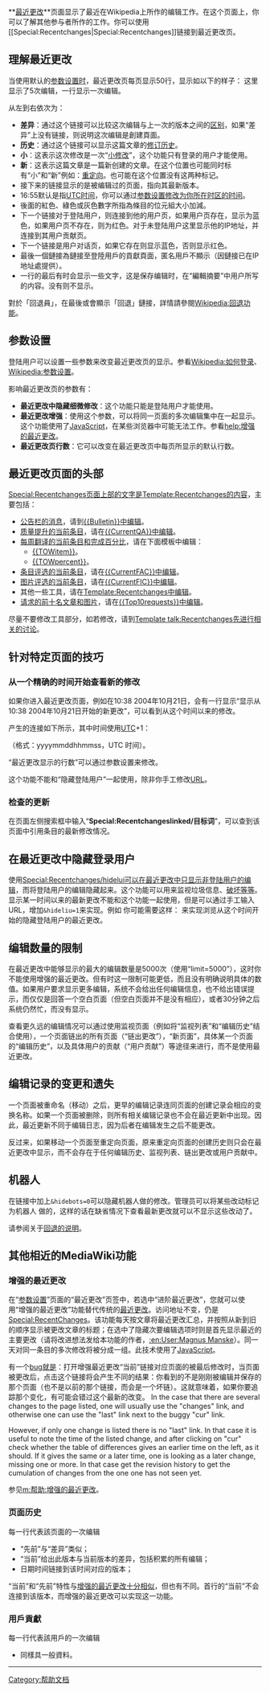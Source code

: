 **[最近更改](https://zh.wikipedia.org/wiki/Special:Recentchanges "wikilink")**页面显示了最近在Wikipedia上所作的编辑工作。在这个页面上，你可以了解其他参与者所作的工作。你可以使用\[\[Special:Recentchanges|Special:Recentchanges\]\]链接到最近更改页。

## 理解最近更改

当使用默认的[参数设置时](https://zh.wikipedia.org/wiki/help:参数设置 "wikilink")，最近更改页每页显示50行，显示如以下的样子：  这里显示了5次编辑，一行显示一次编辑。

从左到右依次为：

  - **差异**：通过这个链接可以比较这次编辑与上一次的版本之间的[区别](https://zh.wikipedia.org/wiki/help:不同修订版本之间的差异 "wikilink")，如果“差异”上没有链接，则说明这次编辑是創建頁面。
  - **历史**：通过这个链接可以显示这篇文章的[修订历史](https://zh.wikipedia.org/wiki/help:页面历史 "wikilink")。
  - **小**：这表示这次修改是一次“[小修改](https://zh.wikipedia.org/wiki/help:小修改 "wikilink")”，这个功能只有登录的用户才能使用。
  - **新**：这表示这篇文章是一篇新创建的文章。在这个位置也可能同时标有“小”和“新”例如：[重定向](https://zh.wikipedia.org/wiki/Wikipedia:重定向 "wikilink")。也可能在这个位置没有这两种标记。
  - 接下来的链接显示的是被编辑过的页面，指向其最新版本。
  - 16:55默认是指[UTC时间](https://zh.wikipedia.org/wiki/UTC "wikilink")，你可以通过[参数设置修改为你所在时区的时间](https://zh.wikipedia.org/wiki/Wikipedia:参数设置 "wikilink")。
  - 後面的紅色、綠色或灰色數字所指為條目的位元組大小加減。
  - 下一个链接对于登陆用户，则连接到他的用户页，如果用户页存在，显示为蓝色，如果用户页不存在，则为红色。对于未登陆用户这里显示他的IP地址，并连接到其用户贡献页。
  - 下一个链接是用户对话页，如果它存在则显示蓝色，否则显示红色。
  - 最後一個鏈接為鏈接至登陸用戶的貢獻頁面，匿名用戶不顯示（因鏈接已在IP地址處提供）。
  - 一行的最后有时会显示一些文字，这是保存编辑时，在“編輯摘要”中用户所写的内容。没有则不显示。

對於「回退員」，在最後或會顯示「回退」鏈接，詳情請參閱[Wikipedia:回退功能](https://zh.wikipedia.org/wiki/Wikipedia:回退功能 "wikilink")。

## 参数设置

登陆用户可以设置一些参数来改变最近更改页的显示。参看[Wikipedia:如何登录](https://zh.wikipedia.org/wiki/Wikipedia:如何登录 "wikilink")、[Wikipedia:参数设置](https://zh.wikipedia.org/wiki/Wikipedia:参数设置 "wikilink")。

影响最近更改页的参数有：

  - **最近更改中隐藏细微修改**：这个功能只能是登陆用户才能使用。
  - **最近更改增强**：使用这个参数，可以将同一页面的多次编辑集中在一起显示。这个功能使用了[JavaScript](../Page/JavaScript.md "wikilink")，在某些浏览器中可能无法工作。参看[help:增强的最近更改](https://zh.wikipedia.org/wiki/help:增强的最近更改 "wikilink")。
  - **最近更改页行数**：它可以改变在最近更改页中每页所显示的默认行数。

## 最近更改页面的头部

[Special:Recentchanges页面上部的文字是](https://zh.wikipedia.org/wiki/Special:Recentchanges "wikilink")[Template:Recentchanges的内容](https://zh.wikipedia.org/wiki/Template:Recentchanges "wikilink")，主要包括：

  - [公告栏的消息](https://zh.wikipedia.org/wiki/Wikipedia:公告栏 "wikilink")，请到[{{Bulletin}}中编辑](https://zh.wikipedia.org/wiki/Template:Bulletin "wikilink")。
  - [质量提升的当前条目](https://zh.wikipedia.org/wiki/Wikipedia:条目质量提升计划 "wikilink")，请在[{{CurrentQA}}中编辑](https://zh.wikipedia.org/wiki/Template:CurrentQA "wikilink")。
  - [每周翻译的当前条目和完成百分比](https://zh.wikipedia.org/wiki/Wikipedia:每周翻译 "wikilink")，请在下面模板中编辑：
      - [{{TOWitem}}](https://zh.wikipedia.org/wiki/Template:TOWitem "wikilink")。
      - [{{TOWpercent}}](https://zh.wikipedia.org/wiki/Template:TOWpercent "wikilink")。
  - [条目评选的当前条目](https://zh.wikipedia.org/wiki/Wikipedia:条目评选 "wikilink")，请在[{{CurrentFAC}}中编辑](https://zh.wikipedia.org/wiki/Template:CurrentFAC "wikilink")。
  - [图片评选的当前条目](https://zh.wikipedia.org/wiki/Wikipedia:特色圖片評選 "wikilink")，请在[{{CurrentFIC}}中编辑](https://zh.wikipedia.org/wiki/Template:CurrentFIC "wikilink")。
  - 其他一些工具，请在[Template:Recentchanges中编辑](https://zh.wikipedia.org/wiki/Template:Recentchanges "wikilink")。
  - [请求的前十名文章和图片](https://zh.wikipedia.org/wiki/Wikipedia:请求文章 "wikilink")，请在[{{Top10requests}}中编辑](https://zh.wikipedia.org/wiki/Template:Top10requests "wikilink")。

尽量不要修改工具部分，如若修改，请到[Template talk:Recentchanges先进行相关的讨论](https://zh.wikipedia.org/wiki/Template_talk:Recentchanges "wikilink")。

## 针对特定页面的技巧

### 从一个精确的时间开始查看新的修改

如果你进入最近更改页面，例如在10:38 2004年10月21日，会有一行显示“显示从10:38 2004年10月21日开始的新更改”，可以看到从这个时间以来的修改。

产生的连接如下所示，其中时间使用[UTC](https://zh.wikipedia.org/wiki/UTC "wikilink")+1：

（格式：yyyymmddhhmmss，UTC 时间）。

“最近更改显示的行数”可以通过参数设置来修改。

这个功能不能和“隐藏登陆用户”一起使用，除非你手工修改[URL](https://zh.wikipedia.org/wiki/URL "wikilink")。

### 检查的更新

在页面左侧搜索框中输入“**Special:Recentchangeslinked/目标词**”，可以查到该页面中引用条目的最新修改情况。

## 在最近更改中隐藏登录用户

使用[Special:Recentchanges/hidelui可以在最近更改中只显示非登陆用户的编辑](https://zh.wikipedia.org/wiki/Special:Recentchanges/hidelui "wikilink")，而将登陆用户的编辑隐藏起来。这个功能可以用来监视垃圾信息、[破坏等等](https://zh.wikipedia.org/wiki/破坏 "wikilink")。显示某一时间以来的最新更改不能和这个功能一起使用，但是可以通过手工输入URL，增加`&hideliu=1`来实现。例如  你可能需要这样：  来实现浏览从这个时间开始的隐藏登陆用户的最近更改。

## 编辑数量的限制

在最近更改中能够显示的最大的编辑数量是5000次（使用“limit=5000”），这时你不能使用增强的最近更改。但有时这一限制可能更低，而且没有明确说明具体的数值。如果用户要求显示更多编辑，系统不会给出任何编辑信息，也不给出错误提示，而仅仅是回答一个空白页面（但空白页面并不是没有相应），或者30分钟之后系统仍然忙，而没有显示。

查看更久远的编辑情况可以通过使用监视页面（例如将“监视列表”和“编辑历史”结合使用），一个页面链出的所有页面（“链出更改”），“新页面”，具体某一个页面的“编辑历史”，以及具体用户的贡献（“用户贡献”）等途径来进行，而不是使用最近更改。

## 编辑记录的变更和遗失

一个页面被重命名（移动）之后，更早的编辑记录连同页面的创建记录会相应的变换名称。如果一个页面被删除，则所有相关编辑记录也不会在最近更新中出现。因此，最近更新不同于编辑日志，因为后者在编辑发生之后不能更改。

反过来，如果移动一个页面至重定向页面，原来重定向页面的创建历史则只会在最近更改中显示，而不会存在于任何编辑历史、监视列表、链出更改或用户贡献中。

## 机器人

在链接中加上`&hidebots=0`可以隐藏机器人做的修改。管理员可以将某些改动标记为机器人 做的，这样的话在缺省情况下查看最新更改就可以不显示这些改动了。

请参阅关于[回退的说明](https://zh.wikipedia.org/wiki/Help:如何把页面恢复到早期版本 "wikilink")。

## 其他相近的MediaWiki功能

### 增强的最近更改

在“[参数设置](https://zh.wikipedia.org/wiki/Special:Preferences "wikilink")”页面的“最近更改”页签中，若选中“进阶最近更改”，您就可以使用“增强的最近更改”功能替代传统的[最近更改](https://zh.wikipedia.org/wiki/Help:最近更改 "wikilink")。访问地址不变，仍是[Special:RecentChanges](https://zh.wikipedia.org/wiki/Special:RecentChanges "wikilink")。该功能每天按文章将最近更改汇总，并按照从新到旧的顺序显示被更改文章的标题；在选中了隐藏次要编辑选项时则是首先显示最近的主要更改（请将改进想法发给本功能的作者，[:en:User:Magnus Manske](https://zh.wikipedia.org/wiki/:en:User:Magnus_Manske "wikilink")）。同一天对同一条目的多次修改将被分成一组。此技术使用了[JavaScript](../Page/JavaScript.md "wikilink")。

有一个[bug就是](../Page/程序错误.md "wikilink")：打开增强最近更改“当前”链接对应页面的被最后修改时，当页面被更改后，点击这个链接将会产生不同的结果：你看到的不是刚刚被编辑并保存的那个页面（也不是以前的那个链接，而会是一个坏链）。这就意味着，如果你要追踪那个变化，有可能会错过这个最新的改变。  In the case that there are several changes to the page listed, one will usually use the "changes" link, and otherwise one can use the "last" link next to the buggy "cur" link.

However, if only one change is listed there is no "last" link. In that case it is useful to note the time of the listed change, and after clicking on "cur" check whether the table of differences gives an earlier time on the left, as it should. If it gives the same or a later time, one is looking as a later change, missing one or more. In that case get the revision history to get the cumulation of changes from the one one has not seen yet.

参见[m:帮助:增强的最近更改](https://zh.wikipedia.org/wiki/m:帮助:增强的最近更改 "wikilink")。

### 页面历史

每一行代表該页面的一次编辑

  - “先前”与“差异”类似；
  - “当前”给出此版本与当前版本的差异，包括积累的所有编辑；
  - 日期时间链接到该时间对应的版本；

“当前”和“先前”特性与[增强的最近更改十分相似](https://zh.wikipedia.org/wiki/Help:增强的最近更改 "wikilink")，但也有不同。首行的“当前”不会连接到该版本，而增强的最近更改可以实现这一功能。

### 用戶貢獻

每一行代表該用戶的一次编辑

  - 同樣具一般資料。

-----

[Category:帮助文档](https://zh.wikipedia.org/wiki/Category:帮助文档 "wikilink")